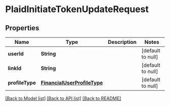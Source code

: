 # PlaidInitiateTokenUpdateRequest
## Properties

| Name | Type | Description | Notes |
|------------ | ------------- | ------------- | -------------|
| **userId** | **String** |  | [default to null] |
| **linkId** | **String** |  | [default to null] |
| **profileType** | [**FinancialUserProfileType**](FinancialUserProfileType.md) |  | [default to null] |

[[Back to Model list]](../README.md#documentation-for-models) [[Back to API list]](../README.md#documentation-for-api-endpoints) [[Back to README]](../README.md)

